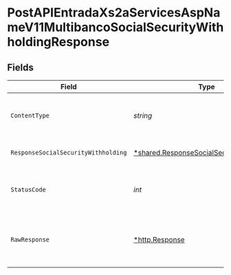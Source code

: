 # PostAPIEntradaXs2aServicesAspNameV11MultibancoSocialSecurityWithholdingResponse


## Fields

| Field                                                                                                        | Type                                                                                                         | Required                                                                                                     | Description                                                                                                  |
| ------------------------------------------------------------------------------------------------------------ | ------------------------------------------------------------------------------------------------------------ | ------------------------------------------------------------------------------------------------------------ | ------------------------------------------------------------------------------------------------------------ |
| `ContentType`                                                                                                | *string*                                                                                                     | :heavy_check_mark:                                                                                           | HTTP response content type for this operation                                                                |
| `ResponseSocialSecurityWithholding`                                                                          | [*shared.ResponseSocialSecurityWithholding](../../../pkg/models/shared/responsesocialsecuritywithholding.md) | :heavy_minus_sign:                                                                                           | Respuesta a la operación                                                                                     |
| `StatusCode`                                                                                                 | *int*                                                                                                        | :heavy_check_mark:                                                                                           | HTTP response status code for this operation                                                                 |
| `RawResponse`                                                                                                | [*http.Response](https://pkg.go.dev/net/http#Response)                                                       | :heavy_minus_sign:                                                                                           | Raw HTTP response; suitable for custom response parsing                                                      |